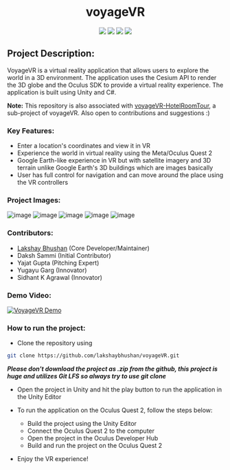 <h1 align="center"> voyageVR </h1>

<p align="center">

<img src ="https://img.shields.io/badge/c%23-4D94FF.svg?style=for-the-badge&logo=c-sharp&logoColor=white">
<img src ="https://img.shields.io/badge/unity-%23000000.svg?style=for-the-badge&logo=unity&logoColor=white">
<img src ="https://img.shields.io/badge/Cesium-6CADDF.svg?style=for-the-badge&logo=Cesium&logoColor=white">
<img src ="https://img.shields.io/badge/Oculus-1C1E20.svg?style=for-the-badge&logo=Oculus&logoColor=white">

</p>

## Project Description:

VoyageVR is a virtual reality application that allows users to explore the world in a 3D environment. The application uses the Cesium API to render the 3D globe and the Oculus SDK to provide a virtual reality experience. The application is built using Unity and C#.

**Note:** This repository is also associated with [voyageVR-HotelRoomTour](https://github.com/lakshaybhushan/voyageVR-HotelRoomTour), a sub-project of voyageVR. Also open to contributions and suggestions :)


### Key Features:

- Enter a location's coordinates and view it in VR
- Experience the world in virtual reality using the Meta/Oculus Quest 2
- Google Earth-like experience in VR but with satellite imagery and 3D terrain unlike Google Earth's 3D buildings which are images basically
- User has full control for navigation and can move around the place using the VR controllers

### Project Images:

![image](/Images/voyageVR-1.png)
![image](/Images/voyageVR-2.png)
![image](/Images/voyageVR-3.png)
![image](/Images/voyageVR-4.png)
![image](/Images/voyageVR-5.png)

### Contributors:

- [Lakshay Bhushan](https://github.com/lakshaybhushan) (Core Developer/Maintainer)
- Daksh Sammi (Initial Contributor)
- Yajat Gupta (Pitching Expert)
- Yugayu Garg (Innovator)
- Sidhant K Agrawal (Innovator)

### Demo Video:

[![VoyageVR Demo](https://tuberanker.com/storage/images/data/can-i-use-someone-elses-video-on-my-youtube-channel.png)](https://youtu.be/XRB4R5pSy2Yh)

### How to run the project:

- Clone the repository using

```bash
git clone https://github.com/lakshaybhushan/voyageVR.git
```


***Please don't download the project as **.zip** from the github, this project is huge and utilizes Git LFS so always try to use git clone***

- Open the project in Unity and hit the play button to run the application in the Unity Editor

- To run the application on the Oculus Quest 2, follow the steps below:

  - Build the project using the Unity Editor
  - Connect the Oculus Quest 2 to the computer
  - Open the project in the Oculus Developer Hub
  - Build and run the project on the Oculus Quest 2

- Enjoy the VR experience!